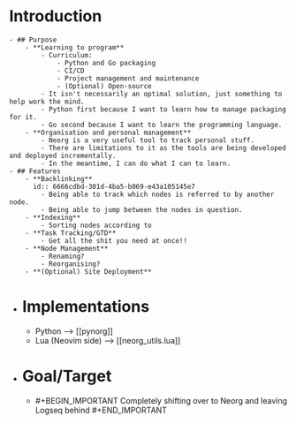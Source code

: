 # Introduction
	- ## Purpose
		- **Learning to program**
			- Curriculum:
				- Python and Go packaging
				- CI/CD
				- Project management and maintenance
				- (Optional) Open-source
			- It isn't necessarily an optimal solution, just something to help work the mind.
			- Python first because I want to learn how to manage packaging for it.
			- Go second because I want to learn the programming language.
		- **Organisation and personal management**
			- Neorg is a very useful tool to track personal stuff.
			- There are limitations to it as the tools are being developed and deployed incrementally.
			- In the meantime, I can do what I can to learn.
	- ## Features
		- **Backlinking**
		  id:: 6666cdbd-301d-4ba5-b069-e43a105145e7
			- Being able to track which nodes is referred to by another node.
			- Being able to jump between the nodes in question.
		- **Indexing**
			- Sorting nodes according to
		- **Task Tracking/GTD**
			- Get all the shit you need at once!!
		- **Node Management**
			- Renaming?
			- Reorganising?
		- **(Optional) Site Deployment**
- # Implementations
	- Python --> [[pynorg]]
	- Lua (Neovim side) --> [[neorg_utils.lua]]
- # Goal/Target
	- #+BEGIN_IMPORTANT
	  Completely shifting over to Neorg and leaving Logseq behind
	  #+END_IMPORTANT